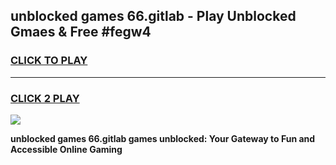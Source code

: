 
## unblocked games 66.gitlab - Play Unblocked Gmaes & Free #fegw4
<h3>
<a href="https://premium.freeplayer.one?title=unblocked_games_66.gitlab&ref=01M">CLICK TO PLAY</a></h3>
<hr>

<h3>
<a href="https://premium.freeplayer.one?title=unblocked_games_66.gitlab&ref=01M">CLICK 2 PLAY</a>
  
</h3>

<a href="https://premium.freeplayer.one?title=unblocked_games_66.gitlab&ref=01M"><img src="https://clearcache.store/games.png"></a>


**unblocked games 66.gitlab games unblocked: Your Gateway to Fun and Accessible Online Gaming**

